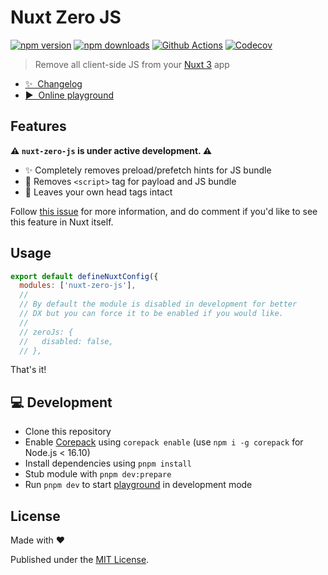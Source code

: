 # Nuxt Zero JS

[![npm version][npm-version-src]][npm-version-href]
[![npm downloads][npm-downloads-src]][npm-downloads-href]
[![Github Actions][github-actions-src]][github-actions-href]
[![Codecov][codecov-src]][codecov-href]

> Remove all client-side JS from your [Nuxt 3](https://v3.nuxtjs.org) app

- [✨ &nbsp;Changelog](https://github.com/danielroe/nuxt-zero-js/blob/main/CHANGELOG.md)
- [▶️ &nbsp;Online playground](https://stackblitz.com/github/danielroe/nuxt-zero-js/tree/main/playground)

## Features

**⚠️ `nuxt-zero-js` is under active development. ⚠️**

- ✨ Completely removes preload/prefetch hints for JS bundle
- 🚀 Removes `<script>` tag for payload and JS bundle
- 🙏 Leaves your own head tags intact

Follow [this issue](https://github.com/nuxt/framework/issues/7156) for more information, and do comment if you'd like to see this feature in Nuxt itself.

## Usage

```js
export default defineNuxtConfig({
  modules: ['nuxt-zero-js'],
  //
  // By default the module is disabled in development for better
  // DX but you can force it to be enabled if you would like.
  //
  // zeroJs: {
  //   disabled: false,
  // },
```

That's it!

## 💻 Development

- Clone this repository
- Enable [Corepack](https://github.com/nodejs/corepack) using `corepack enable` (use `npm i -g corepack` for Node.js < 16.10)
- Install dependencies using `pnpm install`
- Stub module with `pnpm dev:prepare`
- Run `pnpm dev` to start [playground](./playground) in development mode

## License

Made with ❤️

Published under the [MIT License](./LICENCE).

<!-- Badges -->

[npm-version-src]: https://img.shields.io/npm/v/nuxt-zero-js?style=flat-square
[npm-version-href]: https://npmjs.com/package/nuxt-zero-js
[npm-downloads-src]: https://img.shields.io/npm/dm/nuxt-zero-js?style=flat-square
[npm-downloads-href]: https://npmjs.com/package/nuxt-zero-js
[github-actions-src]: https://img.shields.io/github/workflow/status/danielroe/nuxt-zero-js/ci/main?style=flat-square
[github-actions-href]: https://github.com/danielroe/nuxt-zero-js/actions?query=workflow%3Aci
[codecov-src]: https://img.shields.io/codecov/c/gh/danielroe/nuxt-zero-js/main?style=flat-square
[codecov-href]: https://codecov.io/gh/danielroe/nuxt-zero-js
